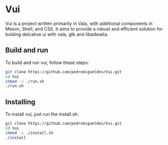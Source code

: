 # Vui

Vui is a project written primarily in Vala, with additional components in Meson, Shell, and CSS. It aims to provide a robust and efficient solution for bulding delcative ui with vala, gtk and libadwaita.

## Build and run

To build and run vui, follow these steps:
 ```bash
 git clone https://github.com/pedromigueldev/Vui.git
 cd Vui
 chmod -x ./run.sh
 ./run.sh
   ```
   
## Installing
To install vui, just run the install.sh:
 ```bash
 git clone https://github.com/pedromigueldev/Vui.git
 cd Vui
 chmod -x ./install.sh
 ./install
   ```
